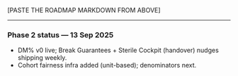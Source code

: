 [PASTE THE ROADMAP MARKDOWN FROM ABOVE]

---

### Phase 2 status — 13 Sep 2025
- DM% v0 live; Break Guarantees + Sterile Cockpit (handover) nudges shipping weekly.
- Cohort fairness infra added (unit-based); denominators next.
